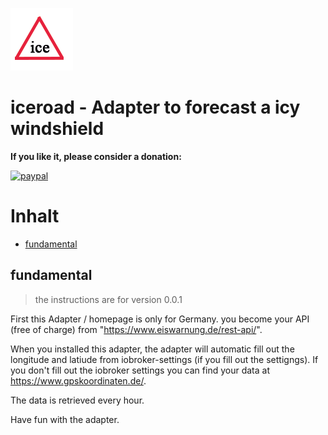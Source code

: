 ![Logo](img/iceroad.png)
# iceroad - Adapter to forecast a icy windshield


**If you like it, please consider a donation:**

[![paypal](https://www.paypalobjects.com/en_US/i/btn/btn_donateCC_LG.gif)](https://www.paypal.com/cgi-bin/webscr?cmd=_s-xclick&hosted_button_id=UYB92ZVNEFNF6&source=url)




# Inhalt
* [fundamental](#fundamental)

## fundamental

> the instructions are for version 0.0.1

First this Adapter / homepage is only for Germany.
you become your API (free of charge) from "https://www.eiswarnung.de/rest-api/".

When you installed this adapter, the adapter will automatic fill out the longitude and latiude from iobroker-settings (if you fill out the settigngs).
If you don't fill out the iobroker settings you can find your data at https://www.gpskoordinaten.de/.

The data is retrieved every hour.

Have fun with the adapter.
